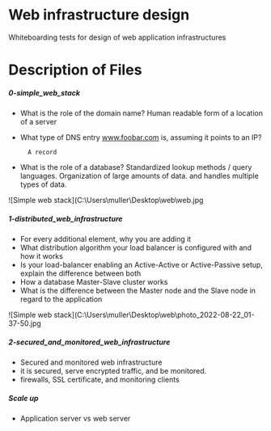 
# Web infrastructure design

Whiteboarding tests for design of web application infrastructures

# Description of Files
##### 0-simple_web_stack
* What is the role of the domain name?
Human readable form of a location of a server


* What type of DNS entry www.foobar.com is, assuming it points to an IP?

        A record

* What is the role of a database?
Standardized lookup methods / query languages.
Organization of large amounts of data. and 
handles multiple types of data.

![Simple web stack](C:\Users\muller\Desktop\web\web.jpg

##### 1-distributed_web_infrastructure
* For every additional element, why you are adding it
* What distribution algorithm your load balancer is configured with and how it works
* Is your load-balancer enabling an Active-Active or Active-Passive setup, explain the difference between both
* How a database Master-Slave cluster works
* What is the difference between the Master node and the Slave node in regard to the application

![Simple web stack](C:\Users\muller\Desktop\web\photo_2022-08-22_01-37-50.jpg

##### 2-secured_and_monitored_web_infrastructure

*  Secured and monitored web infrastructure
* it is secured, serve encrypted traffic, and be monitored.
* firewalls, SSL certificate, and monitoring clients


#####  Scale up
* Application server vs web server
